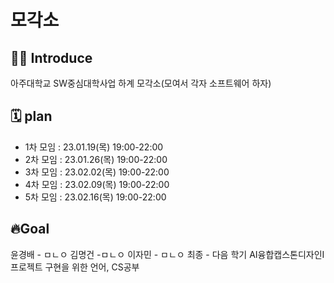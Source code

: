 # 모각소

## 👩‍💻 Introduce
아주대학교 SW중심대학사업 하계 모각소(모여서 각자 소프트웨어 하자) 

## 🗓 plan
- 1차 모임 : 23.01.19(목) 19:00-22:00
- 2차 모임 : 23.01.26(목) 19:00-22:00
- 3차 모임 : 23.02.02(목) 19:00-22:00
- 4차 모임 : 23.02.09(목) 19:00-22:00
- 5차 모임 : 23.02.16(목) 19:00-22:00


## 🔥Goal
윤경배 - ㅁㄴㅇ
김명건 -ㅁㄴㅇ
이자민 - ㅁㄴㅇ
최종 - 다음 학기 AI융합캡스톤디자인I 프로젝트 구현을 위한 언어, CS공부
